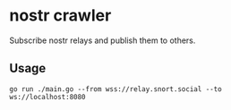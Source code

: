 # nostr crawler

Subscribe nostr relays and publish them to others.

## Usage

```
go run ./main.go --from wss://relay.snort.social --to ws://localhost:8080
```
